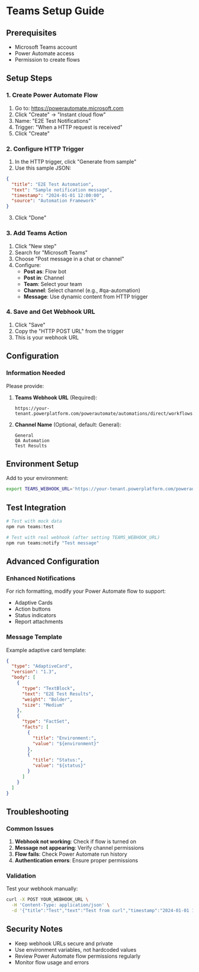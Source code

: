 # Teams Setup Guide

## Prerequisites
- Microsoft Teams account
- Power Automate access
- Permission to create flows

## Setup Steps

### 1. Create Power Automate Flow

1. Go to: https://powerautomate.microsoft.com
2. Click "Create" → "Instant cloud flow"
3. Name: "E2E Test Notifications"
4. Trigger: "When a HTTP request is received"
5. Click "Create"

### 2. Configure HTTP Trigger

1. In the HTTP trigger, click "Generate from sample"
2. Use this sample JSON:
```json
{
  "title": "E2E Test Automation",
  "text": "Sample notification message",
  "timestamp": "2024-01-01 12:00:00",
  "source": "Automation Framework"
}
```
3. Click "Done"

### 3. Add Teams Action

1. Click "New step"
2. Search for "Microsoft Teams"
3. Choose "Post message in a chat or channel"
4. Configure:
   - **Post as**: Flow bot
   - **Post in**: Channel
   - **Team**: Select your team
   - **Channel**: Select channel (e.g., #qa-automation)
   - **Message**: Use dynamic content from HTTP trigger

### 4. Save and Get Webhook URL

1. Click "Save"
2. Copy the "HTTP POST URL" from the trigger
3. This is your webhook URL

## Configuration

### Information Needed

Please provide:

1. **Teams Webhook URL** (Required):
   ```
   https://your-tenant.powerplatform.com/powerautomate/automations/direct/workflows/YOUR_WORKFLOW_ID/triggers/manual/paths/invoke
   ```

2. **Channel Name** (Optional, default: General):
   ```
   General
   QA Automation
   Test Results
   ```

## Environment Setup

Add to your environment:

```bash
export TEAMS_WEBHOOK_URL='https://your-tenant.powerplatform.com/powerautomate/automations/direct/workflows/YOUR_WORKFLOW_ID/triggers/manual/paths/invoke'
```

## Test Integration

```bash
# Test with mock data
npm run teams:test

# Test with real webhook (after setting TEAMS_WEBHOOK_URL)
npm run teams:notify "Test message"
```

## Advanced Configuration

### Enhanced Notifications

For rich formatting, modify your Power Automate flow to support:
- Adaptive Cards
- Action buttons
- Status indicators
- Report attachments

### Message Template

Example adaptive card template:
```json
{
  "type": "AdaptiveCard",
  "version": "1.3",
  "body": [
    {
      "type": "TextBlock",
      "text": "E2E Test Results",
      "weight": "Bolder",
      "size": "Medium"
    },
    {
      "type": "FactSet",
      "facts": [
        {
          "title": "Environment:",
          "value": "${environment}"
        },
        {
          "title": "Status:",
          "value": "${status}"
        }
      ]
    }
  ]
}
```

## Troubleshooting

### Common Issues

1. **Webhook not working**: Check if flow is turned on
2. **Message not appearing**: Verify channel permissions
3. **Flow fails**: Check Power Automate run history
4. **Authentication errors**: Ensure proper permissions

### Validation

Test your webhook manually:
```bash
curl -X POST YOUR_WEBHOOK_URL \
  -H 'Content-Type: application/json' \
  -d '{"title":"Test","text":"Test from curl","timestamp":"2024-01-01 12:00:00"}'
```

## Security Notes

- Keep webhook URLs secure and private
- Use environment variables, not hardcoded values
- Review Power Automate flow permissions regularly
- Monitor flow usage and errors

